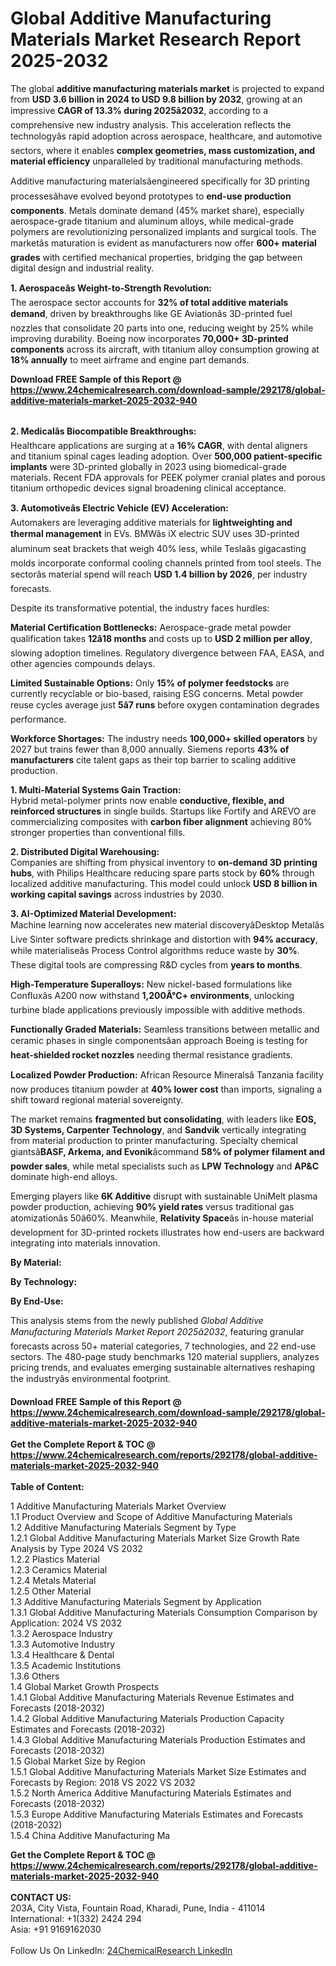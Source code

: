 <h1>Global Additive Manufacturing Materials Market Research Report 2025-2032</h1><p>The global <strong>additive manufacturing materials market</strong> is projected to expand from <strong>USD 3.6 billion in 2024 to USD 9.8 billion by 2032</strong>, growing at an impressive <strong>CAGR of 13.3% during 2025â2032</strong>, according to a comprehensive new industry analysis. This acceleration reflects the technologyâs rapid adoption across aerospace, healthcare, and automotive sectors, where it enables <strong>complex geometries, mass customization, and material efficiency</strong> unparalleled by traditional manufacturing methods.</p><p>Additive manufacturing materialsâengineered specifically for 3D printing processesâhave evolved beyond prototypes to <strong>end-use production components</strong>. Metals dominate demand (45% market share), especially aerospace-grade titanium and aluminum alloys, while medical-grade polymers are revolutionizing personalized implants and surgical tools. The marketâs maturation is evident as manufacturers now offer <strong>600+ material grades</strong> with certified mechanical properties, bridging the gap between digital design and industrial reality.</p><p><strong>1. Aerospaceâs Weight-to-Strength Revolution:<br>
</strong>The aerospace sector accounts for <strong>32% of total additive materials demand</strong>, driven by breakthroughs like GE Aviationâs 3D-printed fuel nozzles that consolidate 20 parts into one, reducing weight by 25% while improving durability. Boeing now incorporates <strong>70,000+ 3D-printed components</strong> across its aircraft, with titanium alloy consumption growing at <strong>18% annually</strong> to meet airframe and engine part demands.</p><div><b>Download FREE Sample of this Report @ 
            <a href="https://www.24chemicalresearch.com/download-sample/292178/global-additive-materials-market-2025-2032-940">
            https://www.24chemicalresearch.com/download-sample/292178/global-additive-materials-market-2025-2032-940</a></b></div><br><p><strong>2. Medicalâs Biocompatible Breakthroughs:<br>
</strong>Healthcare applications are surging at a <strong>16% CAGR</strong>, with dental aligners and titanium spinal cages leading adoption. Over <strong>500,000 patient-specific implants</strong> were 3D-printed globally in 2023 using biomedical-grade materials. Recent FDA approvals for PEEK polymer cranial plates and porous titanium orthopedic devices signal broadening clinical acceptance.</p><p><strong>3. Automotiveâs Electric Vehicle (EV) Acceleration:<br>
</strong>Automakers are leveraging additive materials for <strong>lightweighting and thermal management</strong> in EVs. BMWâs iX electric SUV uses 3D-printed aluminum seat brackets that weigh 40% less, while Teslaâs gigacasting molds incorporate conformal cooling channels printed from tool steels. The sectorâs material spend will reach <strong>USD 1.4 billion by 2026</strong>, per industry forecasts.</p><p>Despite its transformative potential, the industry faces hurdles:</p><p><strong>Material Certification Bottlenecks:</strong> Aerospace-grade metal powder qualification takes <strong>12â18 months</strong> and costs up to <strong>USD 2 million per alloy</strong>, slowing adoption timelines. Regulatory divergence between FAA, EASA, and other agencies compounds delays.</p><p><strong>Limited Sustainable Options:</strong> Only <strong>15% of polymer feedstocks</strong> are currently recyclable or bio-based, raising ESG concerns. Metal powder reuse cycles average just <strong>5â7 runs</strong> before oxygen contamination degrades performance.</p><p><strong>Workforce Shortages:</strong> The industry needs <strong>100,000+ skilled operators</strong> by 2027 but trains fewer than 8,000 annually. Siemens reports <strong>43% of manufacturers</strong> cite talent gaps as their top barrier to scaling additive production.</p><p><strong>1. Multi-Material Systems Gain Traction:<br>
</strong>Hybrid metal-polymer prints now enable <strong>conductive, flexible, and reinforced structures</strong> in single builds. Startups like Fortify and AREVO are commercializing composites with <strong>carbon fiber alignment</strong> achieving 80% stronger properties than conventional fills.</p><p><strong>2. Distributed Digital Warehousing:<br>
</strong>Companies are shifting from physical inventory to <strong>on-demand 3D printing hubs</strong>, with Philips Healthcare reducing spare parts stock by <strong>60%</strong> through localized additive manufacturing. This model could unlock <strong>USD 8 billion in working capital savings</strong> across industries by 2030.</p><p><strong>3. AI-Optimized Material Development:</strong><br>
Machine learning now accelerates new material discoveryâDesktop Metalâs Live Sinter software predicts shrinkage and distortion with <strong>94% accuracy</strong>, while materialiseâs Process Control algorithms reduce waste by <strong>30%</strong>. These digital tools are compressing R&amp;D cycles from <strong>years to months</strong>.</p><p><strong>High-Temperature Superalloys:</strong> New nickel-based formulations like Confluxâs A200 now withstand <strong>1,200Â°C+ environments</strong>, unlocking turbine blade applications previously impossible with additive methods.</p><p><strong>Functionally Graded Materials:</strong> Seamless transitions between metallic and ceramic phases in single componentsâan approach Boeing is testing for <strong>heat-shielded rocket nozzles</strong> needing thermal resistance gradients.</p><p><strong>Localized Powder Production:</strong> African Resource Mineralsâ Tanzania facility now produces titanium powder at <strong>40% lower cost</strong> than imports, signaling a shift toward regional material sovereignty.</p><p>The market remains <strong>fragmented but consolidating</strong>, with leaders like <strong>EOS, 3D Systems, Carpenter Technology</strong>, and <strong>Sandvik</strong> vertically integrating from material production to printer manufacturing. Specialty chemical giantsâ<strong>BASF, Arkema, and Evonik</strong>âcommand <strong>58% of polymer filament and powder sales</strong>, while metal specialists such as <strong>LPW Technology</strong> and <strong>AP&amp;C</strong> dominate high-end alloys.</p><p>Emerging players like <strong>6K Additive</strong> disrupt with sustainable UniMelt plasma powder production, achieving <strong>90% yield rates</strong> versus traditional gas atomizationâs 50â60%. Meanwhile, <strong>Relativity Space</strong>âs in-house material development for 3D-printed rockets illustrates how end-users are backward integrating into materials innovation.</p><p><strong>By Material:<br>
	</strong></p><p><strong>By Technology:<br>
	</strong></p><p><strong>By End-Use:<br>
	</strong></p><p>This analysis stems from the newly published <em>Global Additive Manufacturing Materials Market Report 2025â2032</em>, featuring granular forecasts across 50+ material categories, 7 technologies, and 22 end-use sectors. The 480-page study benchmarks 120 material suppliers, analyzes pricing trends, and evaluates emerging sustainable alternatives reshaping the industryâs environmental footprint.</p><div><b>Download FREE Sample of this Report @ 
            <a href="https://www.24chemicalresearch.com/download-sample/292178/global-additive-materials-market-2025-2032-940">
            https://www.24chemicalresearch.com/download-sample/292178/global-additive-materials-market-2025-2032-940</a></b></div><br><div><b>Get the Complete Report & TOC @ 
            <a href="https://www.24chemicalresearch.com/reports/292178/global-additive-materials-market-2025-2032-940">
            https://www.24chemicalresearch.com/reports/292178/global-additive-materials-market-2025-2032-940</a></b></div><br>
            <b>Table of Content:</b><p>1 Additive Manufacturing Materials Market Overview<br />
    1.1 Product Overview and Scope of Additive Manufacturing Materials<br />
    1.2 Additive Manufacturing Materials Segment by Type<br />
        1.2.1 Global Additive Manufacturing Materials Market Size Growth Rate Analysis by Type 2024 VS 2032<br />
        1.2.2 Plastics Material<br />
        1.2.3 Ceramics Material<br />
        1.2.4 Metals Material<br />
        1.2.5 Other Material<br />
    1.3 Additive Manufacturing Materials Segment by Application<br />
        1.3.1 Global Additive Manufacturing Materials Consumption Comparison by Application: 2024 VS 2032<br />
        1.3.2 Aerospace Industry<br />
        1.3.3 Automotive Industry<br />
        1.3.4 Healthcare & Dental<br />
        1.3.5 Academic Institutions<br />
        1.3.6 Others<br />
    1.4 Global Market Growth Prospects<br />
        1.4.1 Global Additive Manufacturing Materials Revenue Estimates and Forecasts (2018-2032)<br />
        1.4.2 Global Additive Manufacturing Materials Production Capacity Estimates and Forecasts (2018-2032)<br />
        1.4.3 Global Additive Manufacturing Materials Production Estimates and Forecasts (2018-2032)<br />
    1.5 Global Market Size by Region<br />
        1.5.1 Global Additive Manufacturing Materials Market Size Estimates and Forecasts by Region: 2018 VS 2022 VS 2032<br />
        1.5.2 North America Additive Manufacturing Materials Estimates and Forecasts (2018-2032)<br />
        1.5.3 Europe Additive Manufacturing Materials Estimates and Forecasts (2018-2032)<br />
        1.5.4 China Additive Manufacturing Ma</p><div><b>Get the Complete Report & TOC @ 
            <a href="https://www.24chemicalresearch.com/reports/292178/global-additive-materials-market-2025-2032-940">
            https://www.24chemicalresearch.com/reports/292178/global-additive-materials-market-2025-2032-940</a></b></div><br><b>CONTACT US:</b><br>
            203A, City Vista, Fountain Road, Kharadi, Pune, India - 411014<br>
            International: +1(332) 2424 294<br>
            Asia: +91 9169162030 <br><br>
            Follow Us On LinkedIn: <a href="https://www.linkedin.com/company/24chemicalresearch/">24ChemicalResearch LinkedIn</a>